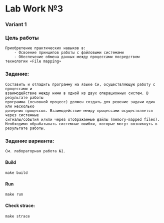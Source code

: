 # Lab Work №3

### Variant 1

### Цель работы
```
Приобретение практических навыков в:
    - Освоение принципов работы с файловыми системами
    - Обеспечение обмена данных между процессами посредством технологии «File mapping»
```

### Задание:
```
Составить и отладить программу на языке Си, осуществляющую работу с процессами и 
взаимодействие между ними в одной из двух операционных систем. В результате работы 
программа (основной процесс) должен создать для решение задачи один или несколько 
дочерних процессов. Взаимодействие между процессами осуществляется через системные 
сигналы/события и/или через отображаемые файлы (memory-mapped files).
Необходимо обрабатывать системные ошибки, которые могут возникнуть в результате работы.
```

### Задание варианта:
```
См. лабораторная работа №1.
```

#### Build
```
make build
```
#### Run
```
make run
```
#### Check strace:
```
make strace
```